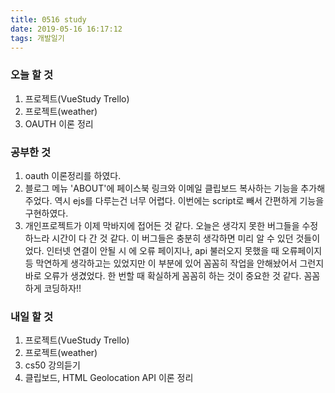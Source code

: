 ```yaml
---
title: 0516 study
date: 2019-05-16 16:17:12
tags: 개발일기
---
```


### 오늘 할 것

1. 프로젝트(VueStudy Trello)
2. 프로젝트(weather)
3. OAUTH 이론 정리

### 공부한 것

1. oauth 이론정리를 하였다.
2. 블로그 메뉴 'ABOUT'에 페이스북 링크와 이메일 클립보드 복사하는 기능을 추가해주었다. 역시 ejs를 다루는건 너무 어렵다. 이번에는 script로 빼서 간편하게 기능을 구현하였다.
3. 개인프로젝트가 이제 막바지에 접어든 것 같다. 오늘은 생각지 못한 버그들을 수정하느라 시간이 다 간 것 같다. 이 버그들은 충분히 생각하면 미리 알 수 있던 것들이었다. 인터넷 연결이 안될 시 에 오류 페이지나, api 불러오지 못했을 때 오류페이지 등 막연하게 생각하고는 있었지만 이 부분에 있어 꼼꼼히 작업을 안해놨어서 그런지 바로 오류가 생겼었다. 한 번할 때 확실하게 꼼꼼히 하는 것이 중요한 것 같다. 꼼꼼하게 코딩하자!!

### 내일 할 것
1. 프로젝트(VueStudy Trello)
2. 프로젝트(weather)
3. cs50 강의듣기
4. 클립보드, HTML Geolocation API 이론 정리